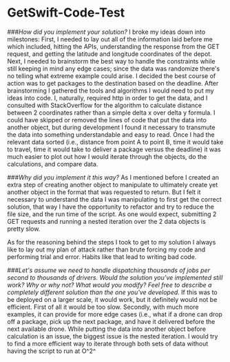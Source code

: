 # GetSwift-Code-Test
###_How did you implement your solution?_
I broke my ideas down into milestones:
First, I needed to lay out all of the information laid before me which included, hitting the APIs, understanding the response from the GET request, and getting the latitude and longitude coordinates of the depot. 
Next, I needed to brainstorm the best way to handle the constraints while still keeping in mind any edge cases; since the data was randomize there's no telling what extreme example could arise. I decided the best course of action was to get packages to the destination based on the deadline.
After brainstorming I gathered the tools and algorithms I would need to put my ideas into code. I, naturally, required http in order to get the data, and I consulted with StackOverflow for the algorithm to calculate distance between 2 coordinates rather than a simple delta x over delta y formula.
I could have skipped or removed the lines of code that put the data into another object, but during development I found it necessary to transmute the data into something understandable and easy to read. Once I had the relevant data sorted (i.e., distance from point A to point B, time it would take to travel, time it would take to deliver a package versus the deadline) it was much easier to plot out how I would iterate through the objects, do the calculations, and compare data.

###_Why did you implement it this way?_
As I mentioned before I created an extra step of creating another object to manipulate to ultimately create yet another object in the format that was requested to return. But I felt it necessary to understand the data I was manipulating to first get the correct solution, that way I have the opportunity to refactor and try to reduce the file size, and the run time of the script. As one would expect, submitting 2 GET requests and running a nested iteration over the 2 data objects is pretty slow.

As for the reasoning behind the steps I took to get to my solution I always like to lay out my plan of attack rather than brute forcing my code and performing trial and error. Habits like that lead to writing bad code.

###_Let's assume we need to handle dispatching thousands of jobs per second to thousands of drivers. Would the solution you've implemented still work? Why or why not? What would you modify? Feel free to describe a completely different solution than the one you've developed._
If this was to be deployed on a larger scale, it would work, but it definitely would not be efficient. First of all it would be too slow. Secondly, with much more examples, it can provide for more edge cases (i.e., what if a drone can drop off a package, pick up the next package, and have it delivered before the next available drone. While putting the data into another object before calculation is an issue, the biggest issue is the nested iteration. I would try to find a more efficient way to iterate through both sets of data without having the script to run at O^2^
